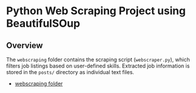 # Python Web Scraping Project using BeautifulSOup


## Overview

The `webscraping` folder contains the scraping script (`webscraper.py`), which filters job listings based on user-defined skills. Extracted job information is stored in the `posts/` directory as individual text files.

- [webscraping folder](https://github.com/Keerthiga-V-N-R/python/tree/main/webscraping)
